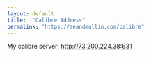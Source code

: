 ```yaml
---
layout: default
title:  "Calibre Address"
permalink: "https://seandmullin.com/calibre"
---
```



My calibre server: http://73.200.224.38:631